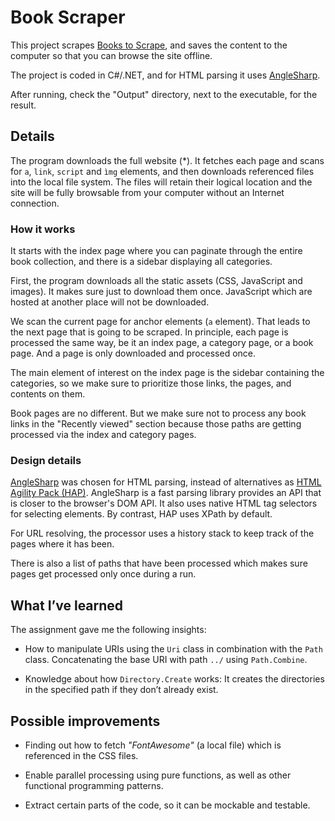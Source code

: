 ﻿# Book Scraper

This project scrapes [Books to Scrape](http://books.toscrape.com/), and saves the content to the computer so that you can browse the site offline.

The project is coded in C#/.NET, and for HTML parsing it uses [AngleSharp](https://anglesharp.github.io/).

After running, check the "Output" directory, next to the executable, for the result.

## Details 

The program downloads the full website (*). It fetches each page and scans for ```a```, ```link```, ```script``` and ```ìmg``` elements, and then downloads referenced files into the local file system. The files will retain their logical location and the site will be fully browsable from your computer without an Internet connection.

### How it works

It starts with the index page where you can paginate through the entire book collection, and there is a sidebar displaying all categories.

First, the program downloads all the static assets (CSS, JavaScript and images). It makes sure just to download them once. JavaScript which are hosted at another place will not be downloaded.

We scan the current page for anchor elements (```a``` element). That leads to the next page that is going to be scraped. In principle, each page is processed the same way, be it an index page, a category page, or a book page. And a page is only downloaded and processed once.

The main element of interest on the index page is the sidebar containing the categories, so we make sure to prioritize those links, the pages, and contents on them.

Book pages are no different. But we make sure not to process any book links in the "Recently viewed" section because those paths are getting processed via the index and category pages.

### Design details

[AngleSharp](https://anglesharp.github.io/) was chosen for HTML parsing, instead of alternatives as [HTML Agility Pack (HAP)](https://html-agility-pack.net/). AngleSharp is a fast parsing library provides an API that is closer to the browser's DOM API. It also uses native HTML tag selectors for selecting elements. By contrast, HAP uses XPath by default.

For URL resolving, the processor uses a history stack to keep track of the pages where it has been.

There is also a list of paths that have been processed which makes sure pages get processed only once during a run.

## What I’ve learned

The assignment gave me the following insights:

* How to manipulate URIs using the ```Uri``` class in combination with the ```Path``` class. Concatenating the base URI with path ```../``` using ```Path.Combine```.

* Knowledge about how ```Directory.Create``` works: It creates the directories in the specified path if they don’t already exist.

## Possible improvements

* Finding out how to fetch _"FontAwesome"_ (a local file) which is referenced in the CSS files.

* Enable parallel processing using pure functions, as well as other functional programming patterns. 

* Extract certain parts of the code, so it can be mockable and testable.